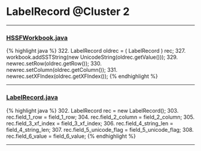 # LabelRecord @Cluster 2

***

### [HSSFWorkbook.java](https://searchcode.com/codesearch/view/15642316/)
{% highlight java %}
322. LabelRecord oldrec = ( LabelRecord ) rec;
327.     workbook.addSSTString(new UnicodeString(oldrec.getValue()));
329. newrec.setRow(oldrec.getRow());
330. newrec.setColumn(oldrec.getColumn());
331. newrec.setXFIndex(oldrec.getXFIndex());
{% endhighlight %}

***

### [LabelRecord.java](https://searchcode.com/codesearch/view/15642496/)
{% highlight java %}
302. LabelRecord rec = new LabelRecord();
303. rec.field_1_row = field_1_row;
304. rec.field_2_column = field_2_column;
305. rec.field_3_xf_index = field_3_xf_index;
306. rec.field_4_string_len = field_4_string_len;
307. rec.field_5_unicode_flag = field_5_unicode_flag;
308. rec.field_6_value = field_6_value;
{% endhighlight %}

***

